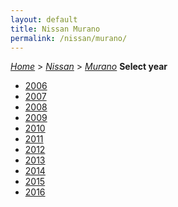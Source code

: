 ```yaml
---
layout: default
title: Nissan Murano
permalink: /nissan/murano/
---
```

[*Home*](/) > [*Nissan*](/nissan/) > [*Murano*](/nissan/murano/)
**Select year**
- [2006](/nissan/murano/2006/)
- [2007](/nissan/murano/2007/)
- [2008](/nissan/murano/2008/)
- [2009](/nissan/murano/2009/)
- [2010](/nissan/murano/2010/)
- [2011](/nissan/murano/2011/)
- [2012](/nissan/murano/2012/)
- [2013](/nissan/murano/2013/)
- [2014](/nissan/murano/2014/)
- [2015](/nissan/murano/2015/)
- [2016](/nissan/murano/2016/)